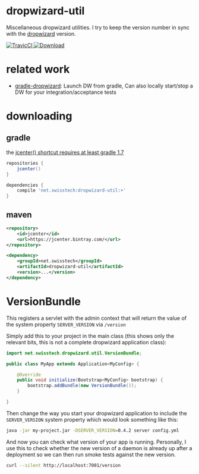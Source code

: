 dropwizard-util
===============

Miscellaneous dropwizard utilities. I try to keep the version number in sync
with the [dropwizard](http://dropwizard.io) version.

[ ![TravicCI](https://travis-ci.org/stackmagic/dropwizard-util.svg?branch=master) ](https://travis-ci.org/stackmagic/dropwizard-util)
[ ![Download](https://api.bintray.com/packages/stackmagic/maven/dropwizard-util/images/download.svg) ](https://bintray.com/stackmagic/maven/dropwizard-util/_latestVersion)

related work
============

* [gradle-dropwizard](https://github.com/stackmagic/gradle-dropwizard): Launch DW from gradle, Can also locally start/stop a DW for your integration/acceptance tests

downloading
===========

gradle
------

the [jcenter() shortcut requires at least gradle 1.7](http://www.gradle.org/docs/1.7/release-notes#jcenter-repository-support)

```groovy
repositories {
    jcenter()
}

dependencies {
    compile 'net.swisstech:dropwizard-util:+'
}
```

maven
-----

```xml
<repository>
    <id>jcenter</id>
    <url>https://jcenter.bintray.com/</url>
</repository>
```

```xml
<dependency>
    <groupId>net.swisstech</groupId>
    <artifactId>dropwizard-util</artifactId>
    <version>...</version>
</dependency>
```

VersionBundle
=============

This registers a servlet with the admin context that will return the value of
the system property `SERVER_VERSION` via `/version`

Simply add this to your project in the main class (this shows only the relevant
bits, this is not a complete dropwizard application class):

```java
import net.swisstech.dropwizard.util.VersionBundle;

public class MyApp extends Application<MyConfig> {

    @Override
    public void initialize(Bootstrap<MyConfig> bootstrap) {
        bootstrap.addBundle(new VersionBundle());
    }

}
```

Then change the way you start your dropwizard application to include the
`SERVER_VERSION` system property which would look something like this:

```bash
java -jar my-project.jar -DSERVER_VERSION=0.4.2 server config.yml
```

And now you can check what version of your app is running. Personally, I use
this to check whether the new version of a daemon is already up after a
deployment so we can then run smoke tests against the new version.

```bash
curl --silent http://localhost:7001/version
```
